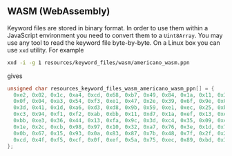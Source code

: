 ## WASM (WebAssembly)

Keyword files are stored in binary format. In order to use them within a JavaScript environment you need to convert them
to a `Uint8Array`. You may use any tool to read the keyword file byte-by-byte. On a Linux box you can use `xxd` utility.
For example

```bash
xxd -i -g 1 resources/keyword_files/wasm/americano_wasm.ppn
```

gives

```C
unsigned char resources_keyword_files_wasm_americano_wasm_ppn[] = {
  0xe2, 0x02, 0x1c, 0xa4, 0xcd, 0x68, 0xb7, 0x49, 0x84, 0x1a, 0x11, 0x31,
  0x0f, 0x04, 0xa3, 0x54, 0xf3, 0xe1, 0x47, 0x2e, 0x39, 0x6f, 0x9e, 0x01,
  0x3d, 0x41, 0x1d, 0xa6, 0xd3, 0xd8, 0x9b, 0x59, 0xe1, 0xec, 0x25, 0xb3,
  0xc3, 0x94, 0xf1, 0xf2, 0xab, 0xbb, 0x11, 0xd7, 0x1a, 0xef, 0x13, 0xee,
  0xbb, 0xe3, 0x36, 0x44, 0x13, 0xfa, 0x9c, 0x3d, 0xc4, 0x35, 0x09, 0xc0,
  0x1e, 0x2c, 0xcb, 0x98, 0x97, 0x10, 0x32, 0xa7, 0x76, 0x3e, 0x1d, 0x7c,
  0x0b, 0x67, 0x15, 0x93, 0x0a, 0x83, 0x87, 0x7b, 0x48, 0x7f, 0x2f, 0x23,
  0xcd, 0x4f, 0xf5, 0xcf, 0x0f, 0xef, 0x5a, 0x75, 0xec, 0x89, 0xbd, 0x37
};
```

